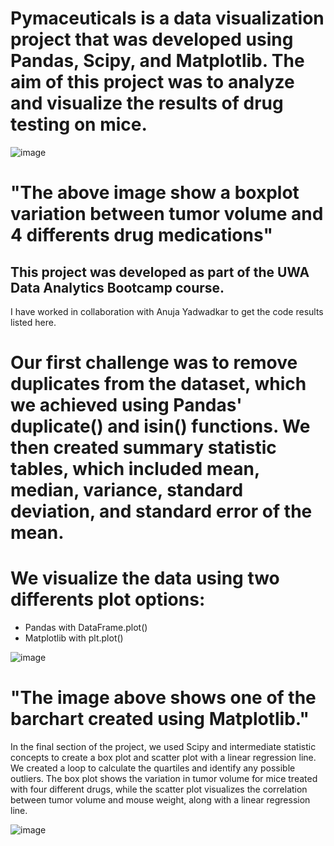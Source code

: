 # Pymaceuticals is a data visualization project that was developed using Pandas, Scipy, and Matplotlib. The aim of this project was to analyze and visualize the results of drug testing on mice.

![image](https://user-images.githubusercontent.com/124798004/232278733-2cd92fa7-ed95-4680-aeef-c05a594029e8.png)

# "The above image show a boxplot variation between tumor volume and 4 differents drug medications"

## This project was developed as part of the UWA Data Analytics Bootcamp course.
I have worked in collaboration with Anuja Yadwadkar to get the code results listed here.

# Our first challenge was to remove duplicates from the dataset, which we achieved using Pandas' duplicate() and isin() functions. We then created summary statistic tables, which included mean, median, variance, standard deviation, and standard error of the mean.
# We visualize the data using two differents plot options:
- Pandas with DataFrame.plot()
- Matplotlib with plt.plot()

![image](https://user-images.githubusercontent.com/124798004/232279928-6b5f004e-6c4a-4fc1-a271-6b9caedc87ae.png)

# "The image above shows one of the barchart created using Matplotlib."

In the final section of the project, we used Scipy and intermediate statistic concepts to create a box plot and scatter plot with a linear regression line. We created a loop to calculate the quartiles and identify any possible outliers. The box plot shows the variation in tumor volume for mice treated with four different drugs, while the scatter plot visualizes the correlation between tumor volume and mouse weight, along with a linear regression line.

![image](https://user-images.githubusercontent.com/124798004/232280529-290c97e0-cca5-4e38-a44e-792cb16a958c.png)
